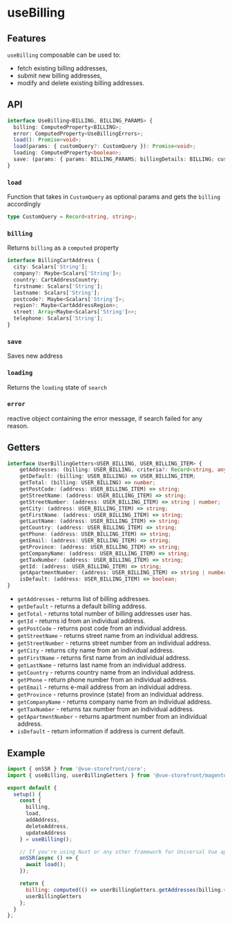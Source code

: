 # useBilling

## Features
`useBilling` composable can be used to:
* fetch existing billing addresses,
* submit new billing addresses,
* modify and delete existing billing addresses.

## API
```typescript
interface UseBilling<BILLING, BILLING_PARAMS> {
  billing: ComputedProperty<BILLING>;
  error: ComputedProperty<UseBillingErrors>;
  load(): Promise<void>;
  load(params: { customQuery?: CustomQuery }): Promise<void>;
  loading: ComputedProperty<boolean>;
  save: (params: { params: BILLING_PARAMS; billingDetails: BILLING; customQuery?: CustomQuery }) => Promise<void>;
}
```

### `load`
Function that takes in `CustomQuery` as optional params and gets the `billing` accordingly
``` typescript
type CustomQuery = Record<string, string>;
```

### `billing`
Returns `billing` as a `computed` property
``` typescript
interface BillingCartAddress {
  city: Scalars['String'];
  company?: Maybe<Scalars['String']>;
  country: CartAddressCountry;
  firstname: Scalars['String'];
  lastname: Scalars['String'];
  postcode?: Maybe<Scalars['String']>;
  region?: Maybe<CartAddressRegion>;
  street: Array<Maybe<Scalars['String']>>;
  telephone: Scalars['String'];
}
```

### `save`
Saves new address

### `loading`
Returns the `loading` state of `search`

### `error`
reactive object containing the error message, if search failed for any reason.

## Getters

```typescript
interface UserBillingGetters<USER_BILLING, USER_BILLING_ITEM> {
    getAddresses: (billing: USER_BILLING, criteria?: Record<string, any>) => USER_BILLING_ITEM[];
    getDefault: (billing: USER_BILLING) => USER_BILLING_ITEM;
    getTotal: (billing: USER_BILLING) => number;
    getPostCode: (address: USER_BILLING_ITEM) => string;
    getStreetName: (address: USER_BILLING_ITEM) => string;
    getStreetNumber: (address: USER_BILLING_ITEM) => string | number;
    getCity: (address: USER_BILLING_ITEM) => string;
    getFirstName: (address: USER_BILLING_ITEM) => string;
    getLastName: (address: USER_BILLING_ITEM) => string;
    getCountry: (address: USER_BILLING_ITEM) => string;
    getPhone: (address: USER_BILLING_ITEM) => string;
    getEmail: (address: USER_BILLING_ITEM) => string;
    getProvince: (address: USER_BILLING_ITEM) => string;
    getCompanyName: (address: USER_BILLING_ITEM) => string;
    getTaxNumber: (address: USER_BILLING_ITEM) => string;
    getId: (address: USER_BILLING_ITEM) => string;
    getApartmentNumber: (address: USER_BILLING_ITEM) => string | number;
    isDefault: (address: USER_BILLING_ITEM) => boolean;
}
```
* `getAddresses` - returns list of billing addresses.
* `getDefault` - returns a default billing address.
* `getTotal` - returns total number of billing addresses user has.
* `getId` - returns id from an individual address.
* `getPostCode` - returns post code from an individual address.
* `getStreetName` - returns street name from an individual address.
* `getStreetNumber` - returns street number from an individual address.
* `getCity` - returns city name from an individual address.
* `getFirstName` - returns first name from an individual address.
* `getLastName` - returns last name from an individual address.
* `getCountry` - returns country name from an individual address.
* `getPhone` - return phone number from an individual address.
* `getEmail` - returns e-mail address from an individual address.
* `getProvince` - returns province (state) from an individual address.
* `getCompanyName` - returns company name from an individual address.
* `getTaxNumber` - returns tax number from an individual address.
* `getApartmentNumber` - returns apartment number from an individual address.
* `isDefault` - return information if address is current default.

## Example

```javascript
import { onSSR } from '@vue-storefront/core';
import { useBilling, userBillingGetters } from '@vue-storefront/magento';

export default {
  setup() {
    const {
      billing,
      load,
      addAddress,
      deleteAddress,
      updateAddress
    } = useBilling();

    // If you're using Nuxt or any other framework for Universal Vue apps
    onSSR(async () => {
      await load();
    });

    return {
      billing: computed(() => userBillingGetters.getAddresses(billing.value)),
      userBillingGetters
    };
  }
};
```

